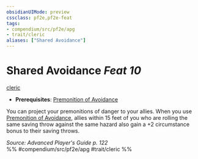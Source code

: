 ```yaml
---
obsidianUIMode: preview
cssclass: pf2e,pf2e-feat
tags:
- compendium/src/pf2e/apg
- trait/cleric
aliases: ["Shared Avoidance"]
---
```

# Shared Avoidance  *Feat 10*  
[cleric](../../rules/traits/cleric.md)  

- **Prerequisites**: [Premonition of Avoidance](premonition-of-avoidance-apg.md)

You can project your premonitions of danger to your allies. When you use [Premonition of Avoidance](premonition-of-avoidance-apg.md), allies within 15 feet of you who are rolling the same saving throw against the same hazard also gain a +2 circumstance bonus to their saving throws.

*Source: Advanced Player's Guide p. 122*  
%% #compendium/src/pf2e/apg #trait/cleric %%